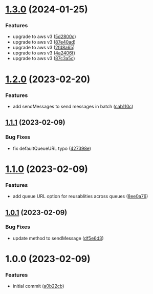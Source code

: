 # [1.3.0](https://github.com/uzenith360/aws-sqs-send-message/compare/v1.2.0...v1.3.0) (2024-01-25)


### Features

* upgrade to aws v3 ([5d2800c](https://github.com/uzenith360/aws-sqs-send-message/commit/5d2800c65c469b0aa9982dac9af0c62267d9c1f0))
* upgrade to aws v3 ([87e40ad](https://github.com/uzenith360/aws-sqs-send-message/commit/87e40ad8e00d5b83d01dbcd7c3b6b636345be989))
* upgrade to aws v3 ([2fd8a65](https://github.com/uzenith360/aws-sqs-send-message/commit/2fd8a65c58ebd09ae157a993fca50878cc06de29))
* upgrade to aws v3 ([4a2406f](https://github.com/uzenith360/aws-sqs-send-message/commit/4a2406faf811fe19ad5697e55eca1cfb0dae64cf))
* upgrade to aws v3 ([87c3a5c](https://github.com/uzenith360/aws-sqs-send-message/commit/87c3a5c9a0627942efb7d2a12ac222ede8b899e4))

# [1.2.0](https://github.com/uzenith360/aws-sqs-send-message/compare/v1.1.1...v1.2.0) (2023-02-20)


### Features

* add sendMessages to send messages in batch ([cab110c](https://github.com/uzenith360/aws-sqs-send-message/commit/cab110c5260a8faa374b87266774fdc4b8d30e5e))

## [1.1.1](https://github.com/uzenith360/aws-sqs-send-message/compare/v1.1.0...v1.1.1) (2023-02-09)


### Bug Fixes

* fix defaultQueueURL typo ([427398e](https://github.com/uzenith360/aws-sqs-send-message/commit/427398ea75f6f5cf8f6e5278c38a2c96fdc2a9b7))

# [1.1.0](https://github.com/uzenith360/aws-sqs-send-message/compare/v1.0.1...v1.1.0) (2023-02-09)


### Features

* add queue URL option for reusablities across queues ([8ee0a76](https://github.com/uzenith360/aws-sqs-send-message/commit/8ee0a76cbe9545be395b1ab4c6cb52d6a393ea2f))

## [1.0.1](https://github.com/uzenith360/aws-sqs-send-message/compare/v1.0.0...v1.0.1) (2023-02-09)


### Bug Fixes

* update method to sendMessage ([df5e6d3](https://github.com/uzenith360/aws-sqs-send-message/commit/df5e6d396ff059f290b76e49e7a942434eeba2fb))

# 1.0.0 (2023-02-09)


### Features

* initial commit ([a0b22cb](https://github.com/uzenith360/aws-sqs-send-message/commit/a0b22cbd1299daefaad6da511effea301681982b))
